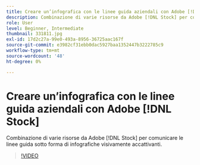 ```yaml
---
title: Creare un’infografica con le linee guida aziendali con Adobe [!DNL Stock]
description: Combinazione di varie risorse da Adobe [!DNL Stock] per comunicare le linee guida sotto forma di infografiche visivamente accattivanti
role: User
level: Beginner, Intermediate
thumbnail: 331811.jpg
exl-id: 17d2c27a-99e0-493a-8956-36725aac167f
source-git-commit: e3982cf31ebb0dac5927baa1352447b3222785c9
workflow-type: tm+mt
source-wordcount: '48'
ht-degree: 0%

---
```


# Creare un’infografica con le linee guida aziendali con Adobe [!DNL Stock]

Combinazione di varie risorse da Adobe [!DNL Stock] per comunicare le linee guida sotto forma di infografiche visivamente accattivanti.

>[!VIDEO](https://video.tv.adobe.com/v/331811?hidetitle=true)
